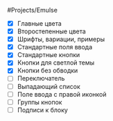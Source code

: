 #Projects/Emulse

- [x] Главные цвета
- [x] Второстепенные цвета
- [x] Шрифты, вариации, примеры  
- [x] Стандартные поля ввода
- [x] Стандартные кнопки
- [x] Кнопки для светлой темы
- [x] Кнопки без обводки
- [ ] Переключатель
- [ ] Выпадающий список
- [ ] Поле ввода с правой иконкой
- [ ] Группы кнопок
- [ ] Подписи к блоку